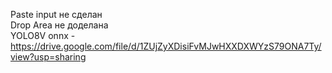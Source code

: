 Paste input не сделан  
Drop Area не доделана  
YOLO8V onnx - https://drive.google.com/file/d/1ZUjZyXDisiFvMJwHXXDXWYzS79ONA7Ty/view?usp=sharing

